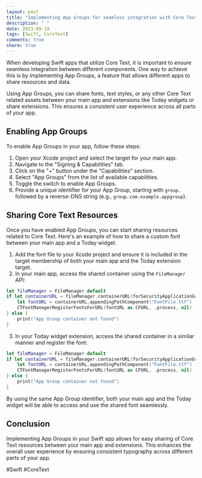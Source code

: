 ```yaml
---
layout: post
title: "Implementing App Groups for seamless integration with Core Text in Swift apps"
description: " "
date: 2023-09-19
tags: [Swift, CoreText]
comments: true
share: true
---
```


When developing Swift apps that utilize Core Text, it is important to ensure seamless integration between different components. One way to achieve this is by implementing App Groups, a feature that allows different apps to share resources and data.

Using App Groups, you can share fonts, text styles, or any other Core Text related assets between your main app and extensions like Today widgets or share extensions. This ensures a consistent user experience across all parts of your app.

## Enabling App Groups

To enable App Groups in your app, follow these steps:

1. Open your Xcode project and select the target for your main app.
2. Navigate to the "Signing & Capabilities" tab.
3. Click on the "+" button under the "Capabilities" section.
4. Select "App Groups" from the list of available capabilities.
5. Toggle the switch to enable App Groups.
6. Provide a unique identifier for your App Group, starting with `group.` followed by a reverse-DNS string (e.g., `group.com.example.appgroup`).

## Sharing Core Text Resources

Once you have enabled App Groups, you can start sharing resources related to Core Text. Here's an example of how to share a custom font between your main app and a Today widget:

1. Add the font file to your Xcode project and ensure it is included in the target membership of both your main app and the Today extension target.
2. In your main app, access the shared container using the `FileManager` API:

```swift
let fileManager = FileManager.default
if let containerURL = fileManager.containerURL(forSecurityApplicationGroupIdentifier: "group.com.example.appgroup") {
    let fontURL = containerURL.appendingPathComponent("FontFile.ttf")
    CTFontManagerRegisterFontsForURL(fontURL as CFURL, .process, nil)
} else {
    print("App Group container not found")
}
```

3. In your Today widget extension, access the shared container in a similar manner and register the font:

```swift
let fileManager = FileManager.default
if let containerURL = fileManager.containerURL(forSecurityApplicationGroupIdentifier: "group.com.example.appgroup") {
    let fontURL = containerURL.appendingPathComponent("FontFile.ttf")
    CTFontManagerRegisterFontsForURL(fontURL as CFURL, .process, nil)
} else {
    print("App Group container not found")
}
```

By using the same App Group identifier, both your main app and the Today widget will be able to access and use the shared font seamlessly.

## Conclusion

Implementing App Groups in your Swift app allows for easy sharing of Core Text resources between your main app and extensions. This enhances the overall user experience by ensuring consistent typography across different parts of your app.

#Swift #CoreText
